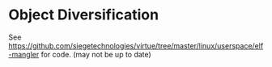 # Object Diversification

See https://github.com/siegetechnologies/virtue/tree/master/linux/userspace/elf-mangler for code. (may not be up to date)
